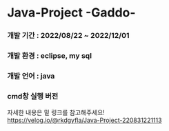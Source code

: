 # Java-Project -Gaddo-
### 개발 기간 : 2022/08/22 ~ 2022/12/01
### 개발 환경 : eclipse, my sql
### 개발 언어 : java

### cmd창 실행 버전

자세한 내용은 밑 링크를 참고해주세요! <br>
https://velog.io/@rkdgyfla/Java-Project-220831221113
